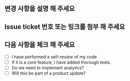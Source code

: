 ## 변경 사항을 설명 해 주세요

## Issue ticket 번호 또는 링크를 첨부 해 주세요

## 다음 사항을 체크 해 주세요

- [ ] I have performed a self-review of my code
- [ ] If it is a core feature, I have added thorough tests.
- [ ] Do we need to implement analytics?
- [ ] Will this be part of a product update?
